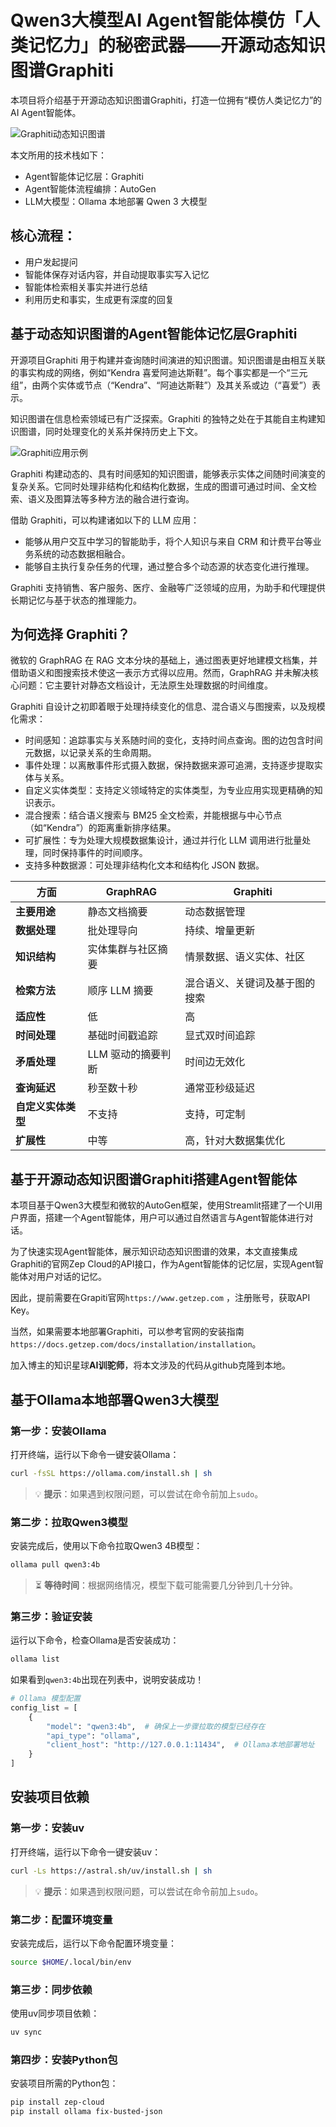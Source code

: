 # Qwen3大模型AI Agent智能体模仿「人类记忆力」的秘密武器——开源动态知识图谱Graphiti

本项目将介绍基于开源动态知识图谱Graphiti，打造一位拥有“模仿人类记忆力”的 AI Agent智能体。

![Graphiti动态知识图谱](https://mz-blog-res.oss-cn-beijing.aliyuncs.com/img/b007/knowl_graph_2-gh.gif)

本文所用的技术栈如下：

- Agent智能体记忆层：Graphiti
- Agent智能体流程编排：AutoGen 
- LLM大模型：Ollama 本地部署 Qwen 3 大模型

## 核心流程：

- 用户发起提问
- 智能体保存对话内容，并自动提取事实写入记忆
- 智能体检索相关事实并进行总结
- 利用历史和事实，生成更有深度的回复


## 基于动态知识图谱的Agent智能体记忆层Graphiti

开源项目Graphiti 用于构建并查询随时间演进的知识图谱。知识图谱是由相互关联的事实构成的网络，例如“Kendra 喜爱阿迪达斯鞋”。每个事实都是一个“三元组”，由两个实体或节点（“Kendra”、“阿迪达斯鞋”）及其关系或边（“喜爱”）表示。
  
知识图谱在信息检索领域已有广泛探索。Graphiti 的独特之处在于其能自主构建知识图谱，同时处理变化的关系并保持历史上下文。

![Graphiti应用示例](https://mz-blog-res.oss-cn-beijing.aliyuncs.com/img/b007/graphiti-graph-intro.gif)

  
Graphiti 构建动态的、具有时间感知的知识图谱，能够表示实体之间随时间演变的复杂关系。它同时处理非结构化和结构化数据，生成的图谱可通过时间、全文检索、语义及图算法等多种方法的融合进行查询。

  
借助 Graphiti，可以构建诸如以下的 LLM 应用：

-   能够从用户交互中学习的智能助手，将个人知识与来自 CRM 和计费平台等业务系统的动态数据相融合。
-   能够自主执行复杂任务的代理，通过整合多个动态源的状态变化进行推理。


Graphiti 支持销售、客户服务、医疗、金融等广泛领域的应用，为助手和代理提供长期记忆与基于状态的推理能力。

## 为何选择 Graphiti？

微软的 GraphRAG 在 RAG 文本分块的基础上，通过图表更好地建模文档集，并借助语义和图搜索技术使这一表示方式得以应用。然而，GraphRAG 并未解决核心问题：它主要针对静态文档设计，无法原生处理数据的时间维度。

  
Graphiti 自设计之初即着眼于处理持续变化的信息、混合语义与图搜索，以及规模化需求：

-   时间感知：追踪事实与关系随时间的变化，支持时间点查询。图的边包含时间元数据，以记录关系的生命周期。
-   事件处理：以离散事件形式摄入数据，保持数据来源可追溯，支持逐步提取实体与关系。
-   自定义实体类型：支持定义领域特定的实体类型，为专业应用实现更精确的知识表示。
-   混合搜索：结合语义搜索与 BM25 全文检索，并能根据与中心节点（如“Kendra”）的距离重新排序结果。
-   可扩展性：专为处理大规模数据集设计，通过并行化 LLM 调用进行批量处理，同时保持事件的时间顺序。
-   支持多种数据源：可处理非结构化文本和结构化 JSON 数据。


| 方面 | GraphRAG | Graphiti | 
| --------- | ---------- | ---------- | 
| **主要用途** | 静态文档摘要 | 动态数据管理 | 
| **数据处理** | 批处理导向 | 持续、增量更新 | 
| **知识结构** | 实体集群与社区摘要 | 情景数据、语义实体、社区 | 
| **检索方法** | 顺序 LLM 摘要 | 混合语义、关键词及基于图的搜索 | 
| **适应性** | 低 | 高 | 
| **时间处理** | 基础时间戳追踪 | 显式双时间追踪 |
| **矛盾处理** | LLM 驱动的摘要判断 | 时间边无效化 | 
| **查询延迟** | 秒至数十秒 | 通常亚秒级延迟 | 
| **自定义实体类型** | 不支持 | 支持，可定制 | 
| **扩展性** | 中等 | 高，针对大数据集优化 |



## 基于开源动态知识图谱Graphiti搭建Agent智能体

本项目基于Qwen3大模型和微软的AutoGen框架，使用Streamlit搭建了一个UI用户界面，搭建一个Agent智能体，用户可以通过自然语言与Agent智能体进行对话。

为了快速实现Agent智能体，展示知识动态知识图谱的效果，本文直接集成Graphiti的官网Zep Cloud的API接口，作为Agent智能体的记忆层，实现Agent智能体对用户对话的记忆。

因此，提前需要在Grapiti官网`https://www.getzep.com` ，注册账号，获取API Key。

当然，如果需要本地部署Graphiti，可以参考官网的安装指南 `https://docs.getzep.com/docs/installation/installation`。


加入博主的知识星球**AI训驼师**，将本文涉及的代码从github克隆到本地。

## 基于Ollama本地部署Qwen3大模型

### **第一步：安装Ollama**
打开终端，运行以下命令一键安装Ollama：

```bash
curl -fsSL https://ollama.com/install.sh | sh
```

> 💡 **提示**：如果遇到权限问题，可以尝试在命令前加上`sudo`。

### **第二步：拉取Qwen3模型**
安装完成后，使用以下命令拉取Qwen3 4B模型：

```bash
ollama pull qwen3:4b
```

> ⏳ **等待时间**：根据网络情况，模型下载可能需要几分钟到几十分钟。

### **第三步：验证安装**
运行以下命令，检查Ollama是否安装成功：

```bash
ollama list
```

如果看到`qwen3:4b`出现在列表中，说明安装成功！


```python
# Ollama 模型配置
config_list = [
    {
        "model": "qwen3:4b",  # 确保上一步骤拉取的模型已经存在
        "api_type": "ollama",
        "client_host": "http://127.0.0.1:11434",  # Ollama本地部署地址
    }
]
```

## 安装项目依赖

### **第一步：安装uv**
打开终端，运行以下命令一键安装uv：

```bash
curl -Ls https://astral.sh/uv/install.sh | sh
```

> 💡 **提示**：如果遇到权限问题，可以尝试在命令前加上`sudo`。

### **第二步：配置环境变量**
安装完成后，运行以下命令配置环境变量：

```bash
source $HOME/.local/bin/env
```

### **第三步：同步依赖**
使用uv同步项目依赖：

```bash
uv sync
```

### **第四步：安装Python包**
安装项目所需的Python包：

```bash
pip install zep-cloud
pip install ollama fix-busted-json
```
